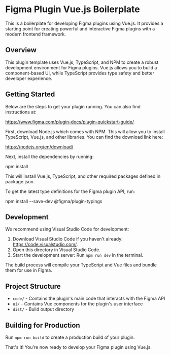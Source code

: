 # Figma Plugin Vue.js Boilerplate

This is a boilerplate for developing Figma plugins using Vue.js. It provides a starting point for creating powerful and interactive Figma plugins with a modern frontend framework.

## Overview

This plugin template uses Vue.js, TypeScript, and NPM to create a robust development environment for Figma plugins. Vue.js allows you to build a component-based UI, while TypeScript provides type safety and better developer experience.

## Getting Started

Below are the steps to get your plugin running. You can also find instructions at:

https://www.figma.com/plugin-docs/plugin-quickstart-guide/

First, download Node.js which comes with NPM. This will allow you to install TypeScript, Vue.js, and other
libraries. You can find the download link here:

https://nodejs.org/en/download/

Next, install the dependencies by running:

npm install

This will install Vue.js, TypeScript, and other required packages defined in package.json.

To get the latest type definitions for the Figma plugin API, run:

npm install --save-dev @figma/plugin-typings

## Development

We recommend using Visual Studio Code for development:

1. Download Visual Studio Code if you haven't already: https://code.visualstudio.com/.
2. Open this directory in Visual Studio Code.
3. Start the development server: Run `npm run dev` in the terminal.

The build process will compile your TypeScript and Vue files and bundle them for use in Figma.

## Project Structure

- `code/` - Contains the plugin's main code that interacts with the Figma API
- `ui/` - Contains Vue components for the plugin's user interface
- `dist/` - Build output directory

## Building for Production

Run `npm run build` to create a production build of your plugin.

That's it! You're now ready to develop your Figma plugin using Vue.js.
